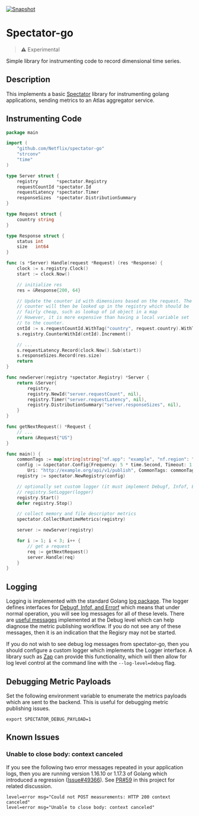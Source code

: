 [![Snapshot](https://github.com/Netflix/spectator-go/actions/workflows/snapshot.yml/badge.svg)](https://github.com/Netflix/spectator-go/actions/workflows/snapshot.yml)

# Spectator-go

> :warning: Experimental
 
Simple library for instrumenting code to record dimensional time series.

## Description

This implements a basic [Spectator](https://github.com/Netflix/spectator)
library for instrumenting golang applications, sending metrics to an Atlas
aggregator service.

## Instrumenting Code

```go
package main

import (
	"github.com/Netflix/spectator-go"
	"strconv"
	"time"
)

type Server struct {
	registry       *spectator.Registry
	requestCountId *spectator.Id
	requestLatency *spectator.Timer
	responseSizes  *spectator.DistributionSummary
}

type Request struct {
	country string
}

type Response struct {
	status int
	size   int64
}

func (s *Server) Handle(request *Request) (res *Response) {
	clock := s.registry.Clock()
	start := clock.Now()

	// initialize res
	res = &Response{200, 64}

	// Update the counter id with dimensions based on the request. The
	// counter will then be looked up in the registry which should be
	// fairly cheap, such as lookup of id object in a map
	// However, it is more expensive than having a local variable set
	// to the counter.
	cntId := s.requestCountId.WithTag("country", request.country).WithTag("status", strconv.Itoa(res.status))
	s.registry.CounterWithId(cntId).Increment()

	// ...
	s.requestLatency.Record(clock.Now().Sub(start))
	s.responseSizes.Record(res.size)
	return
}

func newServer(registry *spectator.Registry) *Server {
	return &Server{
		registry,
		registry.NewId("server.requestCount", nil),
		registry.Timer("server.requestLatency", nil),
		registry.DistributionSummary("server.responseSizes", nil),
	}
}

func getNextRequest() *Request {
	// ...
	return &Request{"US"}
}

func main() {
	commonTags := map[string]string{"nf.app": "example", "nf.region": "us-west-1"}
	config := &spectator.Config{Frequency: 5 * time.Second, Timeout: 1 * time.Second,
		Uri: "http://example.org/api/v1/publish", CommonTags: commonTags}
	registry := spectator.NewRegistry(config)

	// optionally set custom logger (it must implement Debugf, Infof, Errorf)
	// registry.SetLogger(logger)
	registry.Start()
	defer registry.Stop()

	// collect memory and file descriptor metrics
	spectator.CollectRuntimeMetrics(registry)

	server := newServer(registry)

	for i := 1; i < 3; i++ {
		// get a request
		req := getNextRequest()
		server.Handle(req)
	}
}
```

## Logging

Logging is implemented with the standard Golang [log package](https://pkg.go.dev/log). The logger
defines interfaces for [Debugf, Infof, and Errorf](./logger.go#L10-L14) which means that under
normal operation, you will see log messages for all of these levels. There are
[useful messages](https://github.com/Netflix/spectator-go/blob/master/registry.go#L268-L273)
implemented at the Debug level which can help diagnose the metric publishing workflow. If you do
not see any of these messages, then it is an indication that the Regisry may not be started.

If you do not wish to see debug log messages from spectator-go, then you should configure a custom
logger which implements the Logger interface. A library such as [Zap](https://github.com/uber-go/zap)
can provide this functionality, which will then allow for log level control at the command line
with the `--log-level=debug` flag.

## Debugging Metric Payloads

Set the following environment variable to enumerate the metrics payloads which
are sent to the backend. This is useful for debugging metric publishing issues.

```
export SPECTATOR_DEBUG_PAYLOAD=1
```

## Known Issues

### Unable to close body: context canceled

If you see the following two error messages repeated in your application logs, then you are running
version 1.16.10 or 1.17.3 of Golang which introduced a regression ([Issue#49366]). See [PR#59] in
this project for related discussion.

```
level=error msg="Could not POST measurements: HTTP 200 context canceled"
level=error msg="Unable to close body: context canceled"
```

[Issue#49366]: https://github.com/golang/go/issues/49366
[PR#59]: https://github.com/Netflix/spectator-go/pull/59
